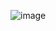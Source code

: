 ![image](https://github.com/H1ghjynx/NetworkExamples/assets/99495438/9cc52da5-ebca-4cb2-af06-62a16d5942df)